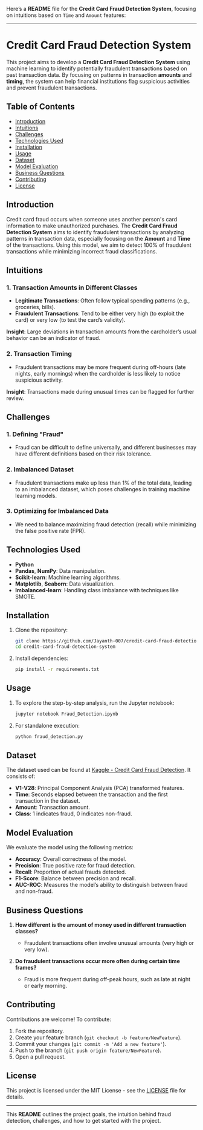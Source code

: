 Here’s a **README** file for the **Credit Card Fraud Detection System**, focusing on intuitions based on `Time` and `Amount` features:

---

# Credit Card Fraud Detection System

This project aims to develop a **Credit Card Fraud Detection System** using machine learning to identify potentially fraudulent transactions based on past transaction data. By focusing on patterns in transaction **amounts** and **timing**, the system can help financial institutions flag suspicious activities and prevent fraudulent transactions.

## Table of Contents

- [Introduction](#introduction)
- [Intuitions](#intuitions)
- [Challenges](#challenges)
- [Technologies Used](#technologies-used)
- [Installation](#installation)
- [Usage](#usage)
- [Dataset](#dataset)
- [Model Evaluation](#model-evaluation)
- [Business Questions](#business-questions)
- [Contributing](#contributing)
- [License](#license)

## Introduction

Credit card fraud occurs when someone uses another person's card information to make unauthorized purchases. The **Credit Card Fraud Detection System** aims to identify fraudulent transactions by analyzing patterns in transaction data, especially focusing on the **Amount** and **Time** of the transactions. Using this model, we aim to detect 100% of fraudulent transactions while minimizing incorrect fraud classifications.

## Intuitions

### 1. **Transaction Amounts in Different Classes**
   - **Legitimate Transactions**: Often follow typical spending patterns (e.g., groceries, bills).
   - **Fraudulent Transactions**: Tend to be either very high (to exploit the card) or very low (to test the card’s validity).
   
   **Insight**: Large deviations in transaction amounts from the cardholder’s usual behavior can be an indicator of fraud.

### 2. **Transaction Timing**
   - Fraudulent transactions may be more frequent during off-hours (late nights, early mornings) when the cardholder is less likely to notice suspicious activity.
   
   **Insight**: Transactions made during unusual times can be flagged for further review.

## Challenges

### 1. **Defining "Fraud"**
   - Fraud can be difficult to define universally, and different businesses may have different definitions based on their risk tolerance.
   
### 2. **Imbalanced Dataset**
   - Fraudulent transactions make up less than 1% of the total data, leading to an imbalanced dataset, which poses challenges in training machine learning models.

### 3. **Optimizing for Imbalanced Data**
   - We need to balance maximizing fraud detection (recall) while minimizing the false positive rate (FPR).

## Technologies Used

- **Python**
- **Pandas**, **NumPy**: Data manipulation.
- **Scikit-learn**: Machine learning algorithms.
- **Matplotlib**, **Seaborn**: Data visualization.
- **Imbalanced-learn**: Handling class imbalance with techniques like SMOTE.

## Installation

1. Clone the repository:

   ```bash
   git clone https://github.com/Jayanth-007/credit-card-fraud-detection-system.git
   cd credit-card-fraud-detection-system
   ```

2. Install dependencies:

   ```bash
   pip install -r requirements.txt
   ```

## Usage

1. To explore the step-by-step analysis, run the Jupyter notebook:

   ```bash
   jupyter notebook Fraud_Detection.ipynb
   ```

2. For standalone execution:

   ```bash
   python fraud_detection.py
   ```

## Dataset

The dataset used can be found at [Kaggle - Credit Card Fraud Detection](https://www.kaggle.com/mlg-ulb/creditcardfraud). It consists of:

- **V1-V28**: Principal Component Analysis (PCA) transformed features.
- **Time**: Seconds elapsed between the transaction and the first transaction in the dataset.
- **Amount**: Transaction amount.
- **Class**: 1 indicates fraud, 0 indicates non-fraud.

## Model Evaluation

We evaluate the model using the following metrics:

- **Accuracy**: Overall correctness of the model.
- **Precision**: True positive rate for fraud detection.
- **Recall**: Proportion of actual frauds detected.
- **F1-Score**: Balance between precision and recall.
- **AUC-ROC**: Measures the model’s ability to distinguish between fraud and non-fraud.

## Business Questions

1. **How different is the amount of money used in different transaction classes?**
   - Fraudulent transactions often involve unusual amounts (very high or very low).

2. **Do fraudulent transactions occur more often during certain time frames?**
   - Fraud is more frequent during off-peak hours, such as late at night or early morning.

## Contributing

Contributions are welcome! To contribute:

1. Fork the repository.
2. Create your feature branch (`git checkout -b feature/NewFeature`).
3. Commit your changes (`git commit -m 'Add a new feature'`).
4. Push to the branch (`git push origin feature/NewFeature`).
5. Open a pull request.

## License

This project is licensed under the MIT License - see the [LICENSE](LICENSE) file for details.

---

This **README** outlines the project goals, the intuition behind fraud detection, challenges, and how to get started with the project.
